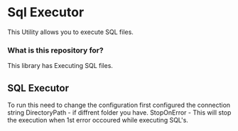 # Sql Executor
This Utility allows you to execute SQL files.

### What is this repository for? ###

This library has 
Executing SQL files.

## SQL Executor ##
To run this need to change the configuration 
first configured the connection string
DirectoryPath - if diffrent folder you have.
StopOnError - This will stop the execution when 1st error occoured while executing SQL's.
